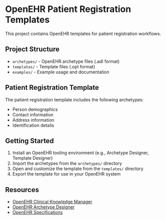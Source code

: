 # OpenEHR Patient Registration Templates

This project contains OpenEHR templates for patient registration workflows.

## Project Structure

- `archetypes/` - OpenEHR archetype files (.adl format)
- `templates/` - Template files (.opt format)
- `examples/` - Example usage and documentation

## Patient Registration Template

The patient registration template includes the following archetypes:
- Person demographics
- Contact information
- Address information
- Identification details

## Getting Started

1. Install an OpenEHR tooling environment (e.g., Archetype Designer, Template Designer)
2. Import the archetypes from the `archetypes/` directory
3. Open and customize the template from the `templates/` directory
4. Export the template for use in your OpenEHR system

## Resources

- [OpenEHR Clinical Knowledge Manager](https://ckm.openehr.org/)
- [OpenEHR Archetype Designer](https://tools.openehr.org/)
- [OpenEHR Specifications](https://specifications.openehr.org/)
